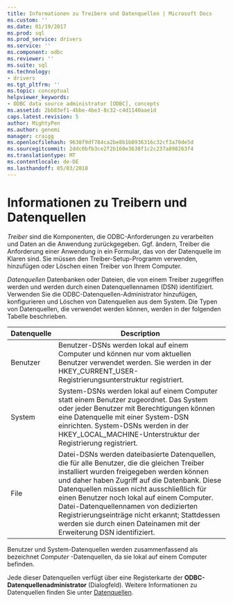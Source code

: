 ```yaml
---
title: Informationen zu Treibern und Datenquellen | Microsoft Docs
ms.custom: ''
ms.date: 01/19/2017
ms.prod: sql
ms.prod_service: drivers
ms.service: ''
ms.component: odbc
ms.reviewer: ''
ms.suite: sql
ms.technology:
- drivers
ms.tgt_pltfrm: ''
ms.topic: conceptual
helpviewer_keywords:
- ODBC data source administrator [ODBC], concepts
ms.assetid: 2bb83ef1-4bbe-4be3-8c32-c4d1140aae1d
caps.latest.revision: 5
author: MightyPen
ms.author: genemi
manager: craigg
ms.openlocfilehash: 9638f9df784ca2be8b1b0936316c32cf3a70de5d
ms.sourcegitcommit: 2ddc0bfb3ce2f2b160e3638f1c2c237a898263f4
ms.translationtype: MT
ms.contentlocale: de-DE
ms.lasthandoff: 05/03/2018
---
```

# <a name="about-drivers-and-data-sources"></a>Informationen zu Treibern und Datenquellen
*Treiber* sind die Komponenten, die ODBC-Anforderungen zu verarbeiten und Daten an die Anwendung zurückgegeben. Ggf. ändern, Treiber die Anforderung einer Anwendung in ein Formular, das von der Datenquelle im Klaren sind. Sie müssen den Treiber-Setup-Programm verwenden, hinzufügen oder Löschen einen Treiber von Ihrem Computer.  
  
 *Datenquellen* Datenbanken oder Dateien, die von einem Treiber zugegriffen werden und werden durch einen Datenquellennamen (DSN) identifiziert. Verwenden Sie die ODBC-Datenquellen-Administrator hinzufügen, konfigurieren und Löschen von Datenquellen aus dem System. Die Typen von Datenquellen, die verwendet werden können, werden in der folgenden Tabelle beschrieben.  
  
|Datenquelle|Description|  
|-----------------|-----------------|  
|Benutzer|Benutzer-DSNs werden lokal auf einem Computer und können nur vom aktuellen Benutzer verwendet werden. Sie werden in der HKEY_CURRENT_USER-Registrierungsunterstruktur registriert.|  
|System|System-DSNs werden lokal auf einem Computer statt einem Benutzer zugeordnet. Das System oder jeder Benutzer mit Berechtigungen können eine Datenquelle mit einer System-DSN einrichten. System-DSNs werden in der HKEY_LOCAL_MACHINE-Unterstruktur der Registrierung registriert.|  
|File|Datei-DSNs werden dateibasierte Datenquellen, die für alle Benutzer, die die gleichen Treiber installiert wurden freigegeben werden können und daher haben Zugriff auf die Datenbank. Diese Datenquellen müssen nicht ausschließlich für einen Benutzer noch lokal auf einem Computer. Datei-Datenquellennamen von dedizierten Registrierungseinträge nicht erkannt; Stattdessen werden sie durch einen Dateinamen mit der Erweiterung DSN identifiziert.|  
  
 Benutzer und System-Datenquellen werden zusammenfassend als bezeichnet *Computer* -Datenquellen, da sie lokal auf einem Computer befinden.  
  
 Jede dieser Datenquellen verfügt über eine Registerkarte der **ODBC-Datenquellenadministrator** (Dialogfeld). Weitere Informationen zu Datenquellen finden Sie unter [Datenquellen](../../odbc/reference/data-sources.md).
